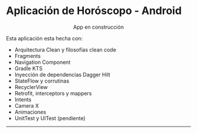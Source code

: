 # Aplicación de Horóscopo - Android

<p align="center">
App en construcción

Esta aplicación esta hecha con:
<br />
- Arquitectura Clean y filosofías clean code
- Fragments
- Navigation Component
- Gradle KTS
- Inyección de dependencias Dagger Hilt
- StateFlow y corrutinas
- RecyclerView
- Retrofit, interceptors y mappers
- Intents
- Camera X
- Animaciones
- UnitTest y UITest (pendiente)

---
